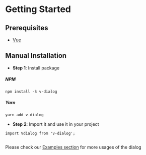 # Getting Started


## Prerequisites

- [Vue](https://vuejs.org/)



## Manual Installation


- **Step 1**: Install package

#####  NPM
```shell
npm install -S v-dialog
```

##### Yarn
```shell
yarn add v-dialog
```


- **Step 2**: Import it and use it in your project

```
import Vdialog from 'v-dialog';


```


Please check our [Examples section](./examples.md) for more usages of the dialog
